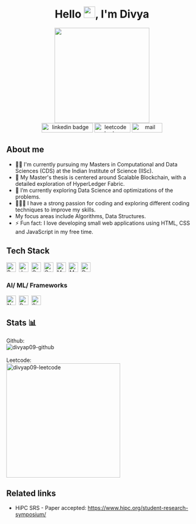 <!--
Here are some ideas to get you started:

- 🔭 I’m currently working on ...
- 🌱 I’m currently learning ...
- 👯 I’m looking to collaborate on ...
- 🤔 I’m looking for help with ...
- 💬 Ask me about ...
- 📫 How to reach me: ...
- 😄 Pronouns: ...
- ⚡ Fun fact: ...
-->
<h1 align="center">
  Hello <img src="https://media.giphy.com/media/hvRJCLFzcasrR4ia7z/giphy.gif" width="30px"/>, I'm Divya
</h1>

<div id="header" align="center">
  <img src="https://i.giphy.com/media/v1.Y2lkPTc5MGI3NjExb25mZ3FqZjI4aHdwM3pqeG1ibTVhcnBxajd4bjdyYmxqazVzOHB0diZlcD12MV9pbnRlcm5hbF9naWZfYnlfaWQmY3Q9Zw/L1R1tvI9svkIWwpVYr/giphy.gif" width="250" />
</div>

<div id="badges" align="center">
  <div>
    <a href="https://linkedin.com/in/divya-pulivarthi" target="_blank"><img src="https://img.shields.io/badge/-Divya%20Pulivarthi-0077B5?style=flat&logo=Linkedin&logoColor=white" width="135" height="25" alt="linkedin badge" /></a>
    <a href="https://leetcode.com/u/divyap09" target="_blank"><img src="https://img.shields.io/badge/-divyap09-FFA116?style=flat&logo=LeetCode&logoColor=black" width="95" height="25" alt="leetcode badge" /></a>
    <a href="mailto:divyapulivarthi09@gmail.com" target="_blank"><img src="https://img.shields.io/badge/Gmail-D14836?style=flat&logo=gmail&logoColor=white" width="80" alt="mail" height="25"/></a>
  </div>
  
  <!--<div>
    <img src="https://komarev.com/ghpvc/?username=divyap09&label=Profile%20views&color=0e75b6&style=flat" alt="divyap09" height="25" />
  </div>
  -->
</div>


<!-- About section-->
## About me
<section id="about">
  <ul>
    <li>👩‍🎓 I'm currently pursuing my Masters in Computational and Data Sciences (CDS) at the Indian Institute of Science (IISc).</li>
    <li>🔎 My Master's thesis is centered around Scalable Blockchain, with a detailed exploration of HyperLedger Fabric.</li>
    <li>🌱 I’m currently exploring Data Science and optimizations of the problems.</li>
    <li>👩🏻‍💻 I have a strong passion for coding and exploring different coding techniques to improve my skills.</li>
    <li>My focus areas include Algorithms, Data Structures.</li>
    <li>⚡ Fun fact: I love developing small web applications using HTML, CSS and JavaScript in my free time.</li>
  </ul>
</section>


<!--Tools & Techologies -->
<!-- icons from https://github.com/devicons/devicon/tree/master/icons -->
## Tech Stack

<section id="tech_stack">
  <img src="https://img.shields.io/badge/-Python-fff?&logo=Python" alt="Python" height="25">&nbsp;
  <img src="https://img.shields.io/badge/-Java-fff?&logo=Java" alt="Java" height="25">&nbsp;
  <img src="https://img.shields.io/badge/-C-fff?&logo=C" alt="C" height="25">&nbsp;
  <img src="https://img.shields.io/badge/-C++-fff?&logo=c%2b%2b&logoColor=00599C" alt="C++" height="25">&nbsp;
  <img src="https://img.shields.io/badge/-MySQL-fff?&logo=MySQL&logoColor=00599C" alt="MySQL" height="25">&nbsp;
  <img src="https://img.shields.io/badge/-MSSQL-fff?&logo=SQL&logoColor=00599C" alt="MSSQL" height="25">&nbsp;
  <img src="https://img.shields.io/badge/-Docker-fff?&logo=Docker&logoColor=00599C" alt="Docker" height="25">&nbsp;
</section>


### AI/ ML/ Frameworks
<img src="https://img.shields.io/badge/-Numpy-fff?&logo=Numpy&logoColor=00599C" alt="Numpy" height="25">&nbsp;
<img src="https://img.shields.io/badge/-Pandas-fff?&logo=Pandas&logoColor=00599C" alt="Pandas" height="25">&nbsp;
<img src="https://img.shields.io/badge/-SimPy-fff?&logo=SimPy&logoColor=00599C" alt="SimPy" height="25">&nbsp;
<div>
  <!--<img src="https://github.com/tandpfun/skill-icons/blob/main/icons/Python-Dark.svg" title="Python" alt="Python" width="40" height="40"/>&nbsp;
    <img src="https://raw.githubusercontent.com/devicons/devicon/master/icons/java/java-original.svg" alt="java" width="40" height="40"/>&nbsp;
    <img src="https://raw.githubusercontent.com/devicons/devicon/master/icons/python/python-original.svg" alt="python" width="40" height="40"/>&nbsp; -->
  <!--<img src="https://raw.githubusercontent.com/numpy/numpy/main/branding/logo/primary/numpylogo.svg" alt="Numpy" width="50" height="40">&nbsp;
  <img src="https://pandas.pydata.org/static/img/pandas.svg" alt="Pandas Logo" width="50" height="40">&nbsp;
  -->
  <!--<a href="#" target="_blank" rel="noreferrer"><img src="https://raw.githubusercontent.com/devicons/devicon/2ae2a900d2f041da66e950e4d48052658d850630/icons/pandas/pandas-original.svg" alt="pandas" width="40" height="40"/></a>
 <a href="#" target="_blank" rel="noreferrer"><img src="https://www.vectorlogo.zone/logos/pytorch/pytorch-icon.svg" alt="pytorch" width="40" height="40"/></a>
 <a href="https://scikit-learn.org/" target="_blank" rel="noreferrer"> <img src="https://upload.wikimedia.org/wikipedia/commons/0/05/Scikit_learn_logo_small.svg" alt="scikit_learn" width="40" height="40"/></a>
 <a href="#" target="_blank" rel="noreferrer"><img src="https://seaborn.pydata.org/_images/logo-mark-lightbg.svg" alt="seaborn" width="40" height="40"/></a>
 <a href="#" target="_blank" rel="noreferrer"> <img src="https://www.vectorlogo.zone/logos/tensorflow/tensorflow-icon.svg" alt="tensorflow" width="40" height="40"/> </a> </p>
  -->

  <!--<img src="https://raw.githubusercontent.com/devicons/devicon/master/icons/docker/docker-original-wordmark.svg" alt="docker" width="40" height="40"/>&nbsp; -->

 <!--<img src="https://www.svgrepo.com/show/303229/microsoft-sql-server-logo.svg" alt="mssql" width="40" height="40"/> &nbsp; 
 <img src="https://raw.githubusercontent.com/devicons/devicon/master/icons/mysql/mysql-original-wordmark.svg" alt="mysql" width="40" height="40"/> &nbsp; -->
</div>






## Stats 📊
<div>
  Github: <br/>
  <img src="https://github-readme-stats.vercel.app/api/top-langs?username=divyap09&show_icons=true&locale=en&layout=compact" alt="divyap09-github" /> <br/>

  <br/>
  Leetcode: <br/>
  <img src="https://leetcode.card.workers.dev/divyap09?theme=default&font=&extension=null" alt="divyap09-leetcode" width="300" />
</div>

## Related links
<ul>
  <li> HiPC SRS - Paper accepted: <a href="https://www.hipc.org/student-research-symposium/">https://www.hipc.org/student-research-symposium/</a></li>
</ul>








